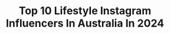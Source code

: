---
title: Top 10 Lifestyle Instagram Influencers In Australia In 2024
description: >-
  Find top lifestyle Instagram influencers in Australia in 2024. Most popular hashtags: #sydney #australia #travel #goldcoast.
platform: Instagram
hits: 569
text_top: Identify the top-rated Instagram influencers on inBeat.
text_bottom: Our search engine has 569 Instagram influencers like this in Australia for you to connect with.
profiles:
  - username: "franmagiera"
    fullname: >-
      Fran Magiera | Travel & Lifestyle
    bio: >-
      ✨ aussie travel & lifestyle blogger ⚡️ sharing solo travel travel & hidden gems 📍 currently in: Sydney 🇦🇺 👇🏼 presets & blog
    location: "Australia"
    followers: 11447
    engagement: 470
    commentsToLikes: 0.179572
    id: ck5hsq2i4x01e0i11zn9uqpjl
    verified: false
    hashtags: "#sydneyaustralia, #sydney, #bangkok, #thailandtrip"
  - username: "doitforicecream"
    fullname: >-
      Gracie Lim
    bio: >-
      💫: Travel Asia, lifestyle, Inspiration 🌸. 💫: Filipino in Sydney 🇦🇺🌸 Email for inquiries📧
    location: "Australia"
    followers: 50588
    engagement: 418
    commentsToLikes: 0.126104
    id: ck0vv6mqcnry20i19mounwtg9
    verified: false
    hashtags: "#bangkokspirit, #thailandtravel, #deckthehalls, #sydneylife"
  - username: "gabidibbs"
    fullname: >-
      • GABRIELLA DIBBS •
    bio: >-
      📍Australia 📸 Travel & Lifestyle Content Creator 🌏 Owner of 1.7M+ Travel Network: @amazingdestination.s | @amazingadventure.s | @amazinghotel.s
    location: "Australia"
    followers: 8586
    engagement: 423
    commentsToLikes: 0.039395
    id: ck6u6jbxofx630j71w4cskf49
    verified: false
    hashtags: "#sunsets, #model, #goldcoastliving, #sunshine"
  - username: "leonormacedo"
    fullname: >-
      Leonor Macedo | Model & UGC Creator | GC, Aus
    bio: >-
      Healthy Lifestyle ☼ Beach ☼ Travel Portuguese in Gold Coast, Australia Creating the life of my dreams☼@hey_sunseekers
    location: "Australia"
    followers: 35413
    engagement: 529
    commentsToLikes: 0.022059
    id: ck13day304jhn0i19lvnzv5ac
    verified: false
    hashtags: "#islandlife, #travel, #australia, #movinghome"
  - username: "kara_aus"
    fullname: >-
      KARA | Import Model • Cars • Sydney Australia
    bio: >-
      Australian model in Sydney Australia passionate about cars, automotive events & fashion Sharing her lifestyle as an import model at car events
    location: "Australia"
    followers: 16882
    engagement: 593
    commentsToLikes: 0.020696
    id: ck14lmkqfvf4m0i19logfnzgc
    verified: false
    hashtags: "#australiangirl, #babesofinsta, #australianinfluencer, #schassisloyalty"
  - username: "itsjennifertang"
    fullname: >-
      Jennifer Tang
    bio: >-
      🤳Sydney Lifestyle & UGC Creator 🧚 Curious Mind, Open Heart, Joyful Soul 💌 itsjennifertang@gmail.com
    location: "Australia"
    followers: 15952
    engagement: 1020
    commentsToLikes: 0.448608
    id: clb3f6pdy38wn0i237plpttrn
    verified: false
    hashtags: "#sydneyfoodblogger, #sydneylifestyle, #sydneyrestaurant, #sydneyfood"
  - username: "fit.hanna"
    fullname: >-
      💖 HANNA/SIS 💖 - Syd 🇦🇺
    bio: >-
      👩🏽‍❤️‍💋‍👨🏽🔐 ✖️ED awareness💛 Balanced lifestyle👇🏽25kgs ✖️I keep it 𝙧𝙚𝙖𝙡 & 𝙧𝙖𝙬 💯 ✖️💪🏼 @emily_kingbodies ambassador 𝗖𝗢𝗗𝗘: 𝗛𝗔𝗡𝗡𝗔 ✖️Dance instructor
    location: "Australia"
    followers: 10526
    engagement: 531
    commentsToLikes: 0.105179
    id: ckqquvyiny2m20j23iyf4su5b
    verified: false
    hashtags: "#fitness, #weightlosstransformation, #sydneyfitness, #fitnessgirl"
  - username: "ughsy"
    fullname: >-
      siew yong 🤍
    bio: >-
      Singapore 🇸🇬 | Fashion, Beauty & Lifestyle 👩🏻‍🎓NTU Banking & Finance 💌: ughsy00@gmail.com 🎥 TikTok: ughsy (38K)
    location: "Australia"
    followers: 56769
    engagement: 2619
    commentsToLikes: 0.009842
    id: clmumxct6l79p0j08uxk8chi7
    verified: false
    hashtags: "#sg, #sgig, #trending, #trendingreels"
  - username: "pippuveendran"
    fullname: >-
      Pip Puveendran
    bio: >-
      look & feel your best 💪🏾 👨🏽‍🦱 fashion | hair | lifestyle 📩 pippuveendran@gmail.com 👇🏽 to learn more about UP Express
    location: "Australia"
    followers: 15028
    engagement: 443
    commentsToLikes: 0.087433
    id: cl0ir9uf1k8ks0i23is6885tr
    verified: false
    hashtags: "#menscurlyhair, #menshair, #toronto, #fallfashion"
  - username: "lynn.melbfood"
    fullname: >-
      Lynn ✿ Melbourne Foodie
    bio: >-
      (๑•᎑•๑) 🍵 🇦🇺 Food & Lifestyle 💌 lynn.melbfood@gmail.com
    location: "Australia"
    followers: 11613
    engagement: 409
    commentsToLikes: 0.045074
    id: clm70ay0fgrav0j085vdnzejy
    verified: false
    hashtags: "#melbournebrunch, #melbournerestaurant, #melbournefoodie, #melbournecoffee"
---